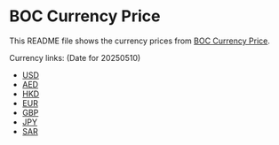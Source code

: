 # BOC Currency Price

This README file shows the currency prices from [BOC Currency Price](https://www.boc.cn/sourcedb/whpj/).

Currency links: (Date for 20250510)

- [USD](https://bocurrencyprice.techina.science/BOC_CURRENCY_PRICE/USD/20250510.json)
- [AED](https://bocurrencyprice.techina.science/BOC_CURRENCY_PRICE/AED/20250510.json)
- [HKD](https://bocurrencyprice.techina.science/BOC_CURRENCY_PRICE/HKD/20250510.json)
- [EUR](https://bocurrencyprice.techina.science/BOC_CURRENCY_PRICE/EUR/20250510.json)
- [GBP](https://bocurrencyprice.techina.science/BOC_CURRENCY_PRICE/GBP/20250510.json)
- [JPY](https://bocurrencyprice.techina.science/BOC_CURRENCY_PRICE/JPY/20250510.json)
- [SAR](https://bocurrencyprice.techina.science/BOC_CURRENCY_PRICE/SAR/20250510.json)
